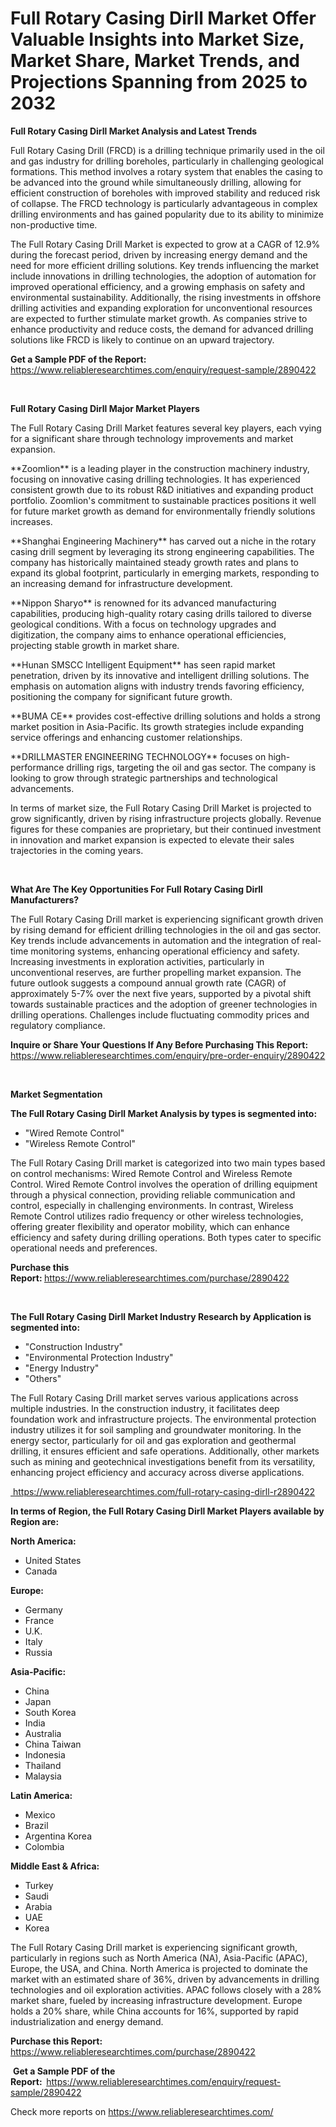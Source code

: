 <p><h1>Full Rotary Casing Dirll Market Offer Valuable Insights into Market Size, Market Share, Market Trends, and Projections Spanning from 2025 to 2032</h1></p><p><strong>Full Rotary Casing Dirll Market Analysis and Latest Trends</strong></p>
<p><p>Full Rotary Casing Drill (FRCD) is a drilling technique primarily used in the oil and gas industry for drilling boreholes, particularly in challenging geological formations. This method involves a rotary system that enables the casing to be advanced into the ground while simultaneously drilling, allowing for efficient construction of boreholes with improved stability and reduced risk of collapse. The FRCD technology is particularly advantageous in complex drilling environments and has gained popularity due to its ability to minimize non-productive time.</p><p>The Full Rotary Casing Drill Market is expected to grow at a CAGR of 12.9% during the forecast period, driven by increasing energy demand and the need for more efficient drilling solutions. Key trends influencing the market include innovations in drilling technologies, the adoption of automation for improved operational efficiency, and a growing emphasis on safety and environmental sustainability. Additionally, the rising investments in offshore drilling activities and expanding exploration for unconventional resources are expected to further stimulate market growth. As companies strive to enhance productivity and reduce costs, the demand for advanced drilling solutions like FRCD is likely to continue on an upward trajectory.</p></p>
<p><strong>Get a Sample PDF of the Report:&nbsp;</strong> <a href="https://www.reliableresearchtimes.com/enquiry/request-sample/2890422?utm_campaign=2179&utm_medium=2&utm_source=Github&utm_content=ia&utm_term=14032025&utm_id=full-rotary-casing-dirll">https://www.reliableresearchtimes.com/enquiry/request-sample/2890422</a></p>
<p>&nbsp;</p>
<p><strong>Full Rotary Casing Dirll Major Market Players</strong></p>
<p><p>The Full Rotary Casing Drill Market features several key players, each vying for a significant share through technology improvements and market expansion. </p><p>**Zoomlion** is a leading player in the construction machinery industry, focusing on innovative casing drilling technologies. It has experienced consistent growth due to its robust R&D initiatives and expanding product portfolio. Zoomlion's commitment to sustainable practices positions it well for future market growth as demand for environmentally friendly solutions increases.</p><p>**Shanghai Engineering Machinery** has carved out a niche in the rotary casing drill segment by leveraging its strong engineering capabilities. The company has historically maintained steady growth rates and plans to expand its global footprint, particularly in emerging markets, responding to an increasing demand for infrastructure development.</p><p>**Nippon Sharyo** is renowned for its advanced manufacturing capabilities, producing high-quality rotary casing drills tailored to diverse geological conditions. With a focus on technology upgrades and digitization, the company aims to enhance operational efficiencies, projecting stable growth in market share.</p><p>**Hunan SMSCC Intelligent Equipment** has seen rapid market penetration, driven by its innovative and intelligent drilling solutions. The emphasis on automation aligns with industry trends favoring efficiency, positioning the company for significant future growth.</p><p>**BUMA CE** provides cost-effective drilling solutions and holds a strong market position in Asia-Pacific. Its growth strategies include expanding service offerings and enhancing customer relationships.</p><p>**DRILLMASTER ENGINEERING TECHNOLOGY** focuses on high-performance drilling rigs, targeting the oil and gas sector. The company is looking to grow through strategic partnerships and technological advancements.</p><p>In terms of market size, the Full Rotary Casing Drill Market is projected to grow significantly, driven by rising infrastructure projects globally. Revenue figures for these companies are proprietary, but their continued investment in innovation and market expansion is expected to elevate their sales trajectories in the coming years.</p></p>
<p>&nbsp;</p>
<p><strong>What Are The Key Opportunities For Full Rotary Casing Dirll Manufacturers?</strong></p>
<p><p>The Full Rotary Casing Drill market is experiencing significant growth driven by rising demand for efficient drilling technologies in the oil and gas sector. Key trends include advancements in automation and the integration of real-time monitoring systems, enhancing operational efficiency and safety. Increasing investments in exploration activities, particularly in unconventional reserves, are further propelling market expansion. The future outlook suggests a compound annual growth rate (CAGR) of approximately 5-7% over the next five years, supported by a pivotal shift towards sustainable practices and the adoption of greener technologies in drilling operations. Challenges include fluctuating commodity prices and regulatory compliance.</p></p>
<p><strong>Inquire or Share Your Questions If Any Before Purchasing This Report:</strong> <a href="https://www.reliableresearchtimes.com/enquiry/pre-order-enquiry/2890422?utm_campaign=2179&utm_medium=2&utm_source=Github&utm_content=ia&utm_term=14032025&utm_id=full-rotary-casing-dirll">https://www.reliableresearchtimes.com/enquiry/pre-order-enquiry/2890422</a></p>
<p>&nbsp;</p>
<p><strong>Market Segmentation</strong></p>
<p><strong>The Full Rotary Casing Dirll Market Analysis by types is segmented into:</strong></p>
<p><ul><li>"Wired Remote Control"</li><li>"Wireless Remote Control"</li></ul></p>
<p><p>The Full Rotary Casing Drill market is categorized into two main types based on control mechanisms: Wired Remote Control and Wireless Remote Control. Wired Remote Control involves the operation of drilling equipment through a physical connection, providing reliable communication and control, especially in challenging environments. In contrast, Wireless Remote Control utilizes radio frequency or other wireless technologies, offering greater flexibility and operator mobility, which can enhance efficiency and safety during drilling operations. Both types cater to specific operational needs and preferences.</p></p>
<p><strong>Purchase this Report:&nbsp;</strong><a href="https://www.reliableresearchtimes.com/purchase/2890422?utm_campaign=2179&utm_medium=2&utm_source=Github&utm_content=ia&utm_term=14032025&utm_id=full-rotary-casing-dirll">https://www.reliableresearchtimes.com/purchase/2890422</a></p>
<p>&nbsp;</p>
<p><strong>The Full Rotary Casing Dirll Market Industry Research by Application is segmented into:</strong></p>
<p><ul><li>"Construction Industry"</li><li>"Environmental Protection Industry"</li><li>"Energy Industry"</li><li>"Others"</li></ul></p>
<p><p>The Full Rotary Casing Drill market serves various applications across multiple industries. In the construction industry, it facilitates deep foundation work and infrastructure projects. The environmental protection industry utilizes it for soil sampling and groundwater monitoring. In the energy sector, particularly for oil and gas exploration and geothermal drilling, it ensures efficient and safe operations. Additionally, other markets such as mining and geotechnical investigations benefit from its versatility, enhancing project efficiency and accuracy across diverse applications.</p></p>
<p><a href="https://www.reliableresearchtimes.com/full-rotary-casing-dirll-r2890422?utm_campaign=2179&utm_medium=2&utm_source=Github&utm_content=ia&utm_term=14032025&utm_id=full-rotary-casing-dirll">&nbsp;https://www.reliableresearchtimes.com/full-rotary-casing-dirll-r2890422</a></p>
<p><strong>In terms of Region, the Full Rotary Casing Dirll Market Players available by Region are:</strong></p>
<p>
    <p> <strong> North America: </strong>
        <ul>
            <li>United States</li>
            <li>Canada</li>
        </ul>
        </p> 
    <p> <strong> Europe: </strong>
        <ul>
            <li>Germany</li>
            <li>France</li>
            <li>U.K.</li>
            <li>Italy</li>
            <li>Russia</li>
        </ul>
        </p> 
    <p> <strong> Asia-Pacific: </strong>
        <ul>
            <li>China</li>
            <li>Japan</li>
            <li>South Korea</li>
            <li>India</li>
            <li>Australia</li>
            <li>China Taiwan</li>
            <li>Indonesia</li>
            <li>Thailand</li>
            <li>Malaysia</li>
        </ul>
        </p> 
    <p> <strong> Latin America: </strong>
        <ul>
            <li>Mexico</li>
            <li>Brazil</li>
            <li>Argentina Korea</li>
            <li>Colombia</li>
        </ul>
        </p> 
    <p> <strong> Middle East & Africa: </strong>
        <ul>
            <li>Turkey</li>
            <li>Saudi</li>
            <li>Arabia</li>
            <li>UAE</li>
            <li>Korea</li>
        </ul>
    </p>
    </p>
<p><p>The Full Rotary Casing Drill market is experiencing significant growth, particularly in regions such as North America (NA), Asia-Pacific (APAC), Europe, the USA, and China. North America is projected to dominate the market with an estimated share of 36%, driven by advancements in drilling technologies and oil exploration activities. APAC follows closely with a 28% market share, fueled by increasing infrastructure development. Europe holds a 20% share, while China accounts for 16%, supported by rapid industrialization and energy demand.</p></p>
<p><strong>Purchase this Report: </strong><a href="https://www.reliableresearchtimes.com/purchase/2890422?utm_campaign=2179&utm_medium=2&utm_source=Github&utm_content=ia&utm_term=14032025&utm_id=full-rotary-casing-dirll">https://www.reliableresearchtimes.com/purchase/2890422</a></p>
<p>&nbsp;<strong>Get a Sample PDF of the Report:&nbsp;&nbsp;</strong><a href="https://www.reliableresearchtimes.com/enquiry/request-sample/2890422?utm_campaign=2179&utm_medium=2&utm_source=Github&utm_content=ia&utm_term=14032025&utm_id=full-rotary-casing-dirll">https://www.reliableresearchtimes.com/enquiry/request-sample/2890422</a></p>
<p><strong></strong></p>
<p>Check more reports on <a href="https://www.reliableresearchtimes.com/?utm_campaign=2179&utm_medium=2&utm_source=Github&utm_content=ia&utm_term=14032025&utm_id=full-rotary-casing-dirll">https://www.reliableresearchtimes.com/</a></p>